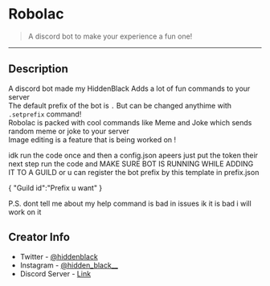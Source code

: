 
# Robolac

> A discord bot to make your experience a fun one!

---


## Description
A discord bot made my HiddenBlack Adds a lot of fun commands to your server <br>
The default prefix of the bot is `.` But can be changed anythime with `.setprefix` command!<br>
Robolac is packed with cool commands like Meme and Joke which sends random meme or joke to your server<br>
Image editing is a feature that is being worked on !

idk run the code once and then a config.json apeers just put the token their 
next step run the code and
MAKE SURE BOT IS RUNNING WHILE ADDING IT TO A GUILD
or u can register the bot prefix by this template in prefix.json 

{
"Guild id":"Prefix u want"
}

P.S. dont tell me about my help command is bad in issues ik it is bad i will work on it




## Creator Info

- Twitter - [@hiddenblack](https://twitter.com/Hidden_Black_)
- Instagram - [@hidden_black__](https://www.instagram.com/hidden_black__/)
- Discord Server - [Link](https://discord.gg/5gDzeDgF5U)
